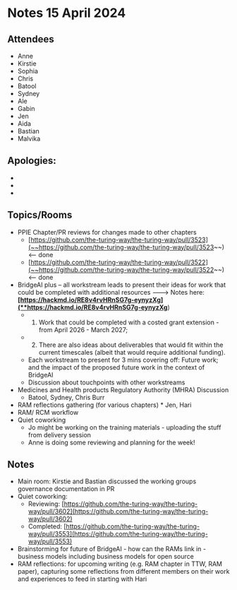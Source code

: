 # Notes 15 April 2024

## Attendees

* Anne
* Kirstie
* Sophia
* Chris
* Batool
* Sydney
* Ale
* Gabin
* Jen
* Aida
* Bastian
* Malvika

## Apologies:

* 
* 
* 

## Topics/Rooms

*  PPIE Chapter/PR reviews for changes made to other chapters
   * [https://github.com/the-turing-way/the-turing-way/pull/3523](~~https://github.com/the-turing-way/the-turing-way/pull/3523~~) <-- done
   * [https://github.com/the-turing-way/the-turing-way/pull/3522](~~https://github.com/the-turing-way/the-turing-way/pull/3522~~) <-- done
*  BridgeAI plus – all workstream leads to present their ideas for work that could be completed with additional resources  ---> Notes here: **[https://hackmd.io/RE8v4rvHRnSG7g-eynyzXg](**https://hackmd.io/RE8v4rvHRnSG7g-eynyzXg**)
   * 1) Work that could be completed with a costed grant extension - from April 2026 - March 2027;
   * 2) There are also ideas about deliverables that would fit within the current timescales (albeit that would require additional funding). 
   * Each workstream to present for 3 mins covering off:  Future work; and the impact of the proposed future work in the context of BridgeAI
   * Discussion about touchpoints with other workstreams
*  Medicines and Health products Regulatory Authority (MHRA) Discussion
      * Batool, Sydney, Chris Burr
* RAM reflections gathering (for various chapters)
      * Jen, Hari
* RAM/ RCM workflow
* Quiet coworking
   * Jo might be working on the training materials - uploading the stuff from delivery session
   * Anne is doing some reviewing and planning for the week!

## Notes

* Main room: Kirstie and Bastian discussed the working groups governance documentation in PR 
* Quiet coworking: 
   * Reviewing: [https://github.com/the-turing-way/the-turing-way/pull/3602](https://github.com/the-turing-way/the-turing-way/pull/3602)
   * Completed: [https://github.com/the-turing-way/the-turing-way/pull/3553](https://github.com/the-turing-way/the-turing-way/pull/3553)
* Brainstorming for future of BridgeAI - how can the RAMs link in - business models including business models for open source
* RAM reflections: for upcoming writing (e.g. RAM chapter in TTW, RAM paper), capturing some reflections from different members on their work and experiences to feed in starting with Hari